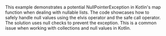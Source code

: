 This example demonstrates a potential NullPointerException in Kotlin's map function when dealing with nullable lists. The code showcases how to safely handle null values using the elvis operator and the safe call operator.  The solution uses null checks to prevent the exception.  This is a common issue when working with collections and null values in Kotlin.